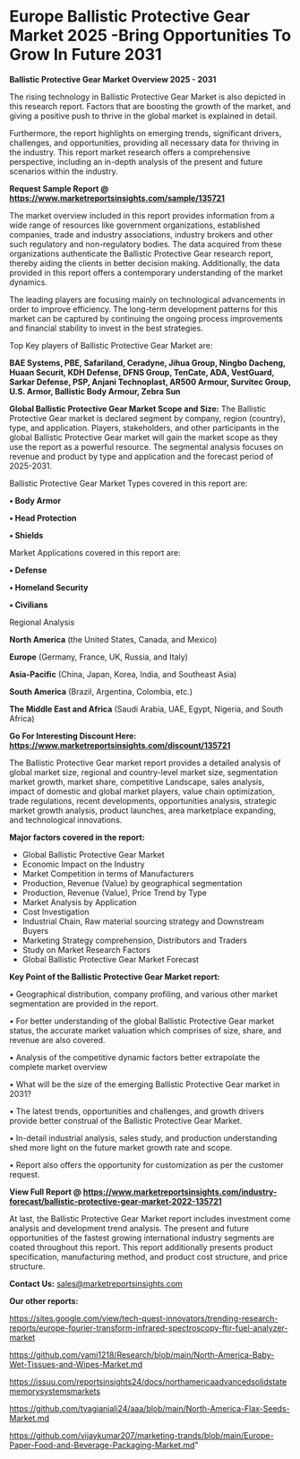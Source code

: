 # Europe Ballistic Protective Gear Market 2025 -Bring Opportunities To Grow In Future 2031

<Strong> Ballistic Protective Gear Market Overview 2025 - 2031</strong>

The rising technology in Ballistic Protective Gear Market is also depicted in this research report. Factors that are boosting the growth of the market, and giving a positive push to thrive in the global market is explained in detail.

Furthermore, the report highlights on emerging trends, significant drivers, challenges, and opportunities, providing all necessary data for thriving in the industry. This report market research offers a comprehensive perspective, including an in-depth analysis of the present and future scenarios within the industry.

<strong>Request Sample Report @ <a href=https://www.marketreportsinsights.com/sample/135721>https://www.marketreportsinsights.com/sample/135721</a></strong>

The market overview included in this report provides information from a wide range of resources like government organizations, established companies, trade and industry associations, industry brokers and other such regulatory and non-regulatory bodies. The data acquired from these organizations authenticate the Ballistic Protective Gear research report, thereby aiding the clients in better decision making. Additionally, the data provided in this report offers a contemporary understanding of the market dynamics.

The leading players are focusing mainly on technological advancements in order to improve efficiency. The long-term development patterns for this market can be captured by continuing the ongoing process improvements and financial stability to invest in the best strategies.

Top Key players of Ballistic Protective Gear Market are:

<strong>BAE Systems, PBE, Safariland, Ceradyne, Jihua Group, Ningbo Dacheng, Huaan Securit, KDH Defense, DFNS Group, TenCate, ADA, VestGuard, Sarkar Defense, PSP, Anjani Technoplast, AR500 Armour, Survitec Group, U.S. Armor, Ballistic Body Armour, Zebra Sun</strong>

<strong><b>Global Ballistic Protective Gear Market Scope and Size:</b></strong>
The Ballistic Protective Gear market is declared segment by company, region (country), type, and application. Players, stakeholders, and other participants in the global Ballistic Protective Gear market will gain the market scope as they use the report as a powerful resource. The segmental analysis focuses on revenue and product by type and application and the forecast period of 2025-2031.

Ballistic Protective Gear Market Types covered in this report are:

<strong>• Body Armor

• Head Protection

• Shields</strong>

Market Applications covered in this report are:

<strong>• Defense

• Homeland Security

• Civilians</strong> 

Regional Analysis

<strong>North America</strong> (the United States, Canada, and Mexico)

<strong>Europe</strong> (Germany, France, UK, Russia, and Italy)

<strong>Asia-Pacific</strong> (China, Japan, Korea, India, and Southeast Asia)

<strong>South America</strong> (Brazil, Argentina, Colombia, etc.)

<strong>The Middle East and Africa</strong> (Saudi Arabia, UAE, Egypt, Nigeria, and South Africa)

<strong>Go For Interesting Discount Here: <a href=https://www.marketreportsinsights.com/discount/135721>https://www.marketreportsinsights.com/discount/135721</a></strong>

The Ballistic Protective Gear market report provides a detailed analysis of global market size, regional and country-level market size, segmentation market growth, market share, competitive Landscape, sales analysis, impact of domestic and global market players, value chain optimization, trade regulations, recent developments, opportunities analysis, strategic market growth analysis, product launches, area marketplace expanding, and technological innovations.

<strong><b>Major factors covered in the report:</b></strong>
<ul>
  <li>Global Ballistic Protective Gear Market </li>
  <li>Economic Impact on the Industry</li>
  <li>Market Competition in terms of Manufacturers</li>
  <li>Production, Revenue (Value) by geographical segmentation</li>
  <li>Production, Revenue (Value), Price Trend by Type</li>
  <li>Market Analysis by Application</li>
  <li>Cost Investigation</li>
  <li>Industrial Chain, Raw material sourcing strategy and Downstream Buyers</li>
  <li>Marketing Strategy comprehension, Distributors and Traders</li>
  <li>Study on Market Research Factors</li>
  <li>Global Ballistic Protective Gear Market Forecast</li>
</ul>

<strong><b>Key Point of the Ballistic Protective Gear Market report:</b></strong>

• Geographical distribution, company profiling, and various other market segmentation are provided in the report.

• For better understanding of the global Ballistic Protective Gear market status, the accurate market valuation which comprises of size, share, and revenue are also covered.

• Analysis of the competitive dynamic factors better extrapolate the complete market overview

• What will be the size of the emerging Ballistic Protective Gear market in 2031?

• The latest trends, opportunities and challenges, and growth drivers provide better construal of the Ballistic Protective Gear Market.

• In-detail industrial analysis, sales study, and production understanding shed more light on the future market growth rate and scope.

• Report also offers the opportunity for customization as per the customer request.

<strong><b>View Full Report @ <a href=https://www.marketreportsinsights.com/industry-forecast/ballistic-protective-gear-market-2022-135721>https://www.marketreportsinsights.com/industry-forecast/ballistic-protective-gear-market-2022-135721</a></b></strong>


At last, the Ballistic Protective Gear Market report includes investment come analysis and development trend analysis. The present and future opportunities of the fastest growing international industry segments are coated throughout this report. This report additionally presents product specification, manufacturing method, and product cost structure, and price structure.

<strong>Contact Us:</strong>
sales@marketreportsinsights.com

<strong>Our other reports:</strong>

<a href=https://sites.google.com/view/tech-quest-innovators/trending-research-reports/europe-fourier-transform-infrared-spectroscopy-ftir-fuel-analyzer-market>https://sites.google.com/view/tech-quest-innovators/trending-research-reports/europe-fourier-transform-infrared-spectroscopy-ftir-fuel-analyzer-market</a>

<a href=https://github.com/yami1218/Research/blob/main/North-America-Baby-Wet-Tissues-and-Wipes-Market.md>https://github.com/yami1218/Research/blob/main/North-America-Baby-Wet-Tissues-and-Wipes-Market.md</a>

<a href=https://issuu.com/reportsinsights24/docs/northamericaadvancedsolidstatememorysystemsmarkets>https://issuu.com/reportsinsights24/docs/northamericaadvancedsolidstatememorysystemsmarkets</a>

<a href=https://github.com/tyagianjali24/aaa/blob/main/North-America-Flax-Seeds-Market.md>https://github.com/tyagianjali24/aaa/blob/main/North-America-Flax-Seeds-Market.md</a>

<a href=https://github.com/vijaykumar207/marketing-trands/blob/main/Europe-Paper-Food-and-Beverage-Packaging-Market.md>https://github.com/vijaykumar207/marketing-trands/blob/main/Europe-Paper-Food-and-Beverage-Packaging-Market.md</a>"
